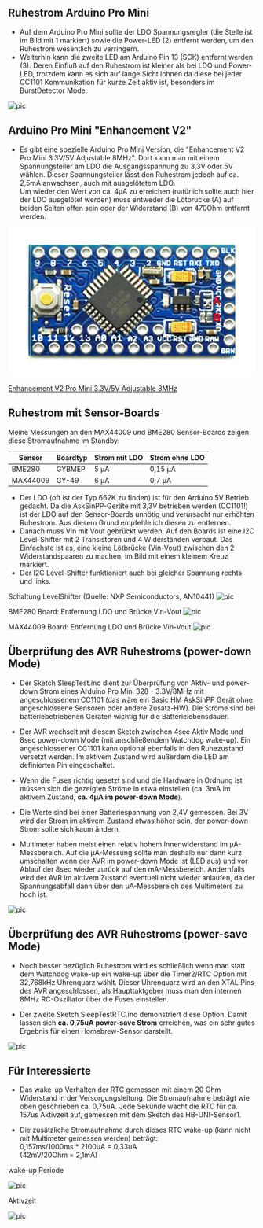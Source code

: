 
## Ruhestrom Arduino Pro Mini

- Auf dem Arduino Pro Mini sollte der LDO Spannungsregler (die Stelle ist im Bild mit 1 markiert) sowie die Power-LED (2) entfernt werden, um den Ruhestrom wesentlich zu verringern.
- Weiterhin kann die zweite LED am Arduino Pin 13 (SCK) entfernt werden (3). Deren Einfluß auf den Ruhestrom ist kleiner als bei LDO und Power-LED, trotzdem kann es sich auf lange Sicht lohnen da diese bei jeder CC1101 Kommunikation für kurze Zeit aktiv ist, besonders im BurstDetector Mode.

![pic](Images/ProMini_LDO.jpg)

## Arduino Pro Mini "Enhancement V2"

- Es gibt eine spezielle Arduino Pro Mini Version, die "Enhancement V2 Pro Mini 3.3V/5V Adjustable 8MHz". Dort kann man mit einem Spannungsteiler am LDO die Ausgangsspannung zu 3,3V oder 5V wählen. Dieser Spannungsteiler lässt den Ruhestrom jedoch auf ca. 2,5mA anwachsen, auch mit ausgelötetem LDO.<br>
Um wieder den Wert von ca. 4µA zu erreichen (natürlich sollte auch hier der LDO ausgelötet werden) muss entweder die Lötbrücke (A) auf beiden Seiten offen sein oder der Widerstand (B) von 470Ohm entfernt werden.

![pic](Images/Enhancement_V2_Pro_Mini_3.3V_5V_Adjustable.jpg)

[Enhancement V2 Pro Mini 3.3V/5V Adjustable 8MHz](https://www.tinyosshop.com/index.php?route=product/product&product_id=336)


## Ruhestrom mit Sensor-Boards

Meine Messungen an den MAX44009 und BME280 Sensor-Boards zeigen diese Stromaufnahme im Standby:

| Sensor | Boardtyp | Strom mit LDO | Strom ohne LDO |
| --- | --- | --- | --- |
| BME280 | GYBMEP | 5 µA | 0,15 µA |
| MAX44009 | GY-49 | 6 µA | 0,7 µA |

- Der LDO (oft ist der Typ 662K zu finden) ist für den Arduino 5V Betrieb gedacht. Da die AskSinPP-Geräte mit 3,3V betrieben werden (CC1101!) ist der LDO auf den Sensor-Boards unnötig und verursacht nur erhöhten Ruhestrom. Aus diesem Grund empfehle ich diesen zu entfernen.
- Danach muss Vin mit Vout gebrückt werden. Auf den Boards ist eine I2C Level-Shifter mit 2 Transistoren und 4 Widerständen verbaut.
Das Einfachste ist es, eine kleine Lötbrücke (Vin-Vout) zwischen den 2 Widerstandspaaren zu machen, im Bild mit einem kleinem Kreuz markiert.
- Der I2C Level-Shifter funktioniert auch bei gleicher Spannung rechts und links.

Schaltung LevelShifter (Quelle: NXP Semiconductors, AN10441)
![pic](Images/I2C_LevelShifter.png)

BME280 Board: Entfernung LDO und Brücke Vin-Vout
![pic](Images/GYBMEP_LDO.jpg)

MAX44009 Board: Entfernung LDO und Brücke Vin-Vout
![pic](Images/GY-49_LDO.jpg)


## Überprüfung des AVR Ruhestroms (power-down Mode)

- Der Sketch SleepTest.ino dient zur Überprüfung von Aktiv- und power-down Strom eines Arduino Pro Mini 328 - 3.3V/8MHz mit angeschlossenem CC1101 (das wäre ein Basic HM AskSinPP Gerät ohne angeschlossene Sensoren oder andere Zusatz-HW). Die Ströme sind bei batteriebetriebenen Geräten wichtig für die Batterielebensdauer.

- Der AVR wechselt mit diesem Sketch zwischen 4sec Aktiv Mode und 8sec power-down Mode (mit anschließendem Watchdog wake-up). Ein angeschlossener CC1101 kann optional ebenfalls in den Ruhezustand versetzt werden. Im aktivem Zustand wird außerdem die LED am definierten Pin eingeschaltet.

- Wenn die Fuses richtig gesetzt sind und die Hardware in Ordnung ist müssen sich die gezeigten Ströme in etwa einstellen (ca. 3mA im aktivem Zustand, **ca. 4µA im power-down Mode**).<br>

- Die Werte sind bei einer Batteriespannung von 2,4V gemessen. Bei 3V wird der Strom im aktivem Zustand etwas höher sein, der power-down Strom sollte sich kaum ändern.

- Multimeter haben meist einen relativ hohem Innenwiderstand im µA-Messbereich. Auf die µA-Messung sollte man deshalb nur dann kurz umschalten wenn der AVR im power-down Mode ist (LED aus) und vor Ablauf der 8sec wieder zurück auf den mA-Messbereich. Andernfalls wird der AVR im aktivem Zustand eventuell nicht wieder anlaufen, da der Spannungsabfall dann über den µA-Messbereich des Multimeters zu hoch ist.

![pic](Images/SleepTest.jpg)


## Überprüfung des AVR Ruhestroms (power-save Mode)

- Noch besser bezüglich Ruhestrom wird es schließlich wenn man statt dem Watchdog wake-up ein wake-up über die Timer2/RTC Option mit 32,768kHz Uhrenquarz wählt. Dieser Uhrenquarz wird an den XTAL Pins des AVR angeschlossen, als Haupttaktgeber muss man den internen 8MHz RC-Oszillator über die Fuses einstellen.

- Der zweite Sketch SleepTestRTC.ino demonstriert diese Option. Damit lassen sich **ca. 0,75uA power-save Strom** erreichen, was ein sehr gutes Ergebnis für einen Homebrew-Sensor darstellt.

![pic](Images/SleepTestRTC.jpg)


## Für Interessierte

- Das wake-up Verhalten der RTC gemessen mit einem 20 Ohm Widerstand in der Versorgungsleitung. Die Stromaufnahme beträgt wie oben geschrieben ca. 0,75uA. Jede Sekunde wacht die RTC für ca. 157us Aktivzeit auf, gemessen mit dem Sketch des HB-UNI-Sensor1.

- Die zusätzliche Stromaufnahme durch dieses RTC wake-up (kann nicht mit Multimeter gemessen werden) beträgt:<br>
0,157ms/1000ms * 2100uA = 0,33uA<br>
(42mV/20Ohm = 2,1mA)

wake-up Periode

![pic](Images/RTC_Wakeup_Period.png)

Aktivzeit

![pic](Images/RTC_Wakeup_Pulse.png)

